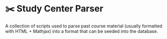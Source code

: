 # ✂️ Study Center Parser

A collection of scripts used to parse past course material (usually formatted with HTML + Mathjax) into a format that can be seeded into the database.